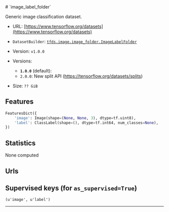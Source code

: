 <div itemscope itemtype="http://schema.org/Dataset">
  <div itemscope itemprop="includedInDataCatalog" itemtype="http://schema.org/DataCatalog">
    <meta itemprop="name" content="TensorFlow Datasets" />
  </div>
  <meta itemprop="name" content="image_label_folder" />
  <meta itemprop="description" content="Generic image classification dataset.&#10;&#10;To use this dataset:&#10;&#10;```python&#10;import tensorflow_datasets as tfds&#10;&#10;ds = tfds.load('image_label_folder', split='train')&#10;for ex in ds.take(4):&#10;  print(ex)&#10;```&#10;&#10;See [the guide](https://www.tensorflow.org/datasets/overview) for more&#10;informations on [tensorflow_datasets](https://www.tensorflow.org/datasets).&#10;&#10;" />
  <meta itemprop="url" content="https://www.tensorflow.org/datasets/catalog/image_label_folder" />
  <meta itemprop="sameAs" content="" />
  <meta itemprop="citation" content="" />
</div>
# `image_label_folder`

Generic image classification dataset.

*   URL:
    [https://www.tensorflow.org/datasets](https://www.tensorflow.org/datasets)
*   `DatasetBuilder`:
    [`tfds.image.image_folder.ImageLabelFolder`](https://github.com/tensorflow/datasets/tree/master/tensorflow_datasets/image/image_folder.py)
*   Version: `v1.0.0`
*   Versions:

    *   **`1.0.0`** (default):
    *   `2.0.0`: New split API (https://tensorflow.org/datasets/splits)

*   Size: `?? GiB`

## Features
```python
FeaturesDict({
    'image': Image(shape=(None, None, 3), dtype=tf.uint8),
    'label': ClassLabel(shape=(), dtype=tf.int64, num_classes=None),
})
```

## Statistics
None computed

## Urls

## Supervised keys (for `as_supervised=True`)
`(u'image', u'label')`

--------------------------------------------------------------------------------
